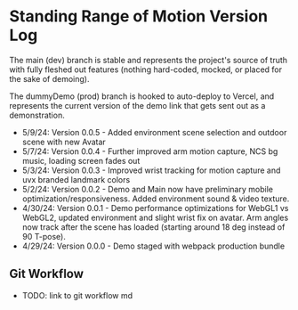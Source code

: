 # Standing Range of Motion Version Log

The main (dev) branch is stable and represents the project's source of truth with fully fleshed out features (nothing hard-coded, mocked, or placed for the sake of demoing).

The dummyDemo (prod) branch is hooked to auto-deploy to Vercel, and represents the current version of the demo link that gets sent out as a demonstration.

- 5/9/24: Version 0.0.5 - Added environment scene selection and outdoor scene with new Avatar
- 5/7/24: Version 0.0.4 - Further improved arm motion capture, NCS bg music, loading screen fades out
- 5/3/24: Version 0.0.3 - Improved wrist tracking for motion capture and uvx branded landmark colors
- 5/2/24: Version 0.0.2 - Demo and Main now have preliminary mobile optimization/responsiveness. Added environment sound & video texture.
- 4/30/24: Version 0.0.1 - Demo performance optimizations for WebGL1 vs WebGL2, updated environment and slight wrist fix on avatar. Arm angles now track after the scene has loaded (starting around 18 deg instead of 90 T-pose).
- 4/29/24: Version 0.0.0 - Demo staged with webpack production bundle

## Git Workflow

- TODO: link to git workflow md